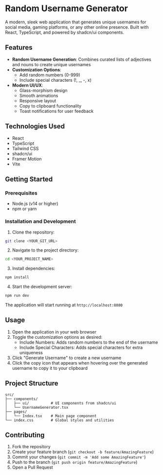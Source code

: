 
# Random Username Generator

A modern, sleek web application that generates unique usernames for social media, gaming platforms, or any other online presence. Built with React, TypeScript, and powered by shadcn/ui components.

## Features

- **Random Username Generation**: Combines curated lists of adjectives and nouns to create unique usernames
- **Customization Options**: 
  - Add random numbers (0-999)
  - Include special characters (!, _, -, x)
- **Modern UI/UX**:
  - Glass-morphism design
  - Smooth animations
  - Responsive layout
  - Copy to clipboard functionality
  - Toast notifications for user feedback

## Technologies Used

- React
- TypeScript
- Tailwind CSS
- shadcn/ui
- Framer Motion
- Vite

## Getting Started

### Prerequisites

- Node.js (v14 or higher)
- npm or yarn

### Installation and Development

1. Clone the repository:
```sh
git clone <YOUR_GIT_URL>
```

2. Navigate to the project directory:
```sh
cd <YOUR_PROJECT_NAME>
```

3. Install dependencies:
```sh
npm install
```

4. Start the development server:
```sh
npm run dev
```

The application will start running at `http://localhost:8080`

## Usage

1. Open the application in your web browser
2. Toggle the customization options as desired:
   - Include Numbers: Adds random numbers to the end of the username
   - Include Special Characters: Adds special characters for extra uniqueness
3. Click "Generate Username" to create a new username
4. Click the copy icon that appears when hovering over the generated username to copy it to your clipboard

## Project Structure

```
src/
├── components/
│   ├── ui/          # UI components from shadcn/ui
│   └── UsernameGenerator.tsx
├── pages/
│   └── Index.tsx    # Main page component
└── index.css        # Global styles and utilities
```

## Contributing

1. Fork the repository
2. Create your feature branch (`git checkout -b feature/AmazingFeature`)
3. Commit your changes (`git commit -m 'Add some AmazingFeature'`)
4. Push to the branch (`git push origin feature/AmazingFeature`)
5. Open a Pull Request


